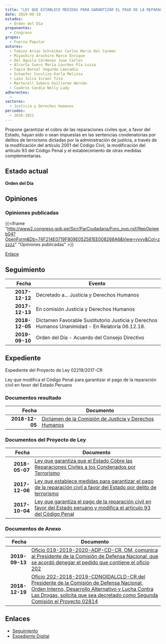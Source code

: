 ```yaml
---
title: "LEY QUE ESTABLECE MEDIDAS PARA GARANTIZAR EL PAGO DE LA REPARACIÓN CIVIL A FAVOR DEL ESTADO POR DELITOS DE TERRORISMO"
date: 2019-09-10
estados: 
  - Orden del Día
proponentes: 
  - Congreso
grupos: 
  - Fuerza Popular
autores: 
  - Tubino Arias Schreiber Carlos Mario Del Carmen
  - Miyashiro Arashiro Marco Enrique
  - Del Águila Cárdenas Juan Carlos
  - Alcorta Suero María Lourdes Pía Luisa
  - Tapia Bernal Segundo Leocadio
  - Schaefer Cuculiza Karla Melissa
  - Lazo Julca Israel Tito
  - Martorell Sobero Guillermo Hernán
  - Cuadros Candia Nelly Lady
adherentes: 
  - 
sectores: 
  - Justicia y Derechos Humanos
periodos: 
  - 2016-2021
---
```


Propone garantizar el cobro de las reparaciones civiles que, a favor del Estado, hayan sido o sean impuestas en las sentencias condenatorias por delitos de terrorismo dictadas por la administración de justicia, a través de la modificación del artículo 2001 del Código Civil, la modificación del artículo 93 del Código Penal y el establecimiento de otras medidas complementarias.


## Estado actual

**Orden del Día**

## Opiniones

### Opiniones publicadas

{{<iframe "http://www2.congreso.gob.pe/Sicr/ParCiudadana/Foro_pvp.nsf/RepOpiweb04?OpenForm&Db=74F214E0719F809E052581EE008268A6&View=yyyy&Col=zzzzz" "Opiniones publicadas" >}}

[Enlace](http://www2.congreso.gob.pe/Sicr/ParCiudadana/Foro_pvp.nsf/RepOpiweb04?OpenForm&Db=74F214E0719F809E052581EE008268A6&View=yyyy&Col=zzzzz)

## Seguimiento

| Fecha | Evento |
|------:|--------|
| **2017-12-12** | Decretado a... Justicia y Derechos Humanos|
| **2017-12-13** | En comisión Justicia y Derechos Humanos|
| **2018-12-05** | Dictamen Favorable Sustitutorio Justicia y Derechos Humanos Unanimidad - En Relatoría 06.12.18.|
| **2019-09-10** | Orden del Día - Acuerdo del Consejo Directivo|


## Expediente

Expediente del Proyecto de Ley 02219/2017-CR

Ley que modifica el Código Penal para garantizar el pago de la reparación civil en favor del Estado Peruano


### Documentos resultado

| Fecha | Documento |
|------:|--------|
| **2018-12-05** | [Dictamen de la Comisión de Justicia y Derechos Humanos](http://www.leyes.congreso.gob.pe/Documentos/2016_2021/Dictamenes/Proyectos_de_Ley/01954DC15MAY20181205.pdf) |

### Documentos del Proyecto de Ley

| Fecha | Documento |
|------:|--------|
| **2018-05-07** | [Ley que garantiza que el Estado Cobre las Reparaciones Civiles a los Condenados por Terrorismo](http://www.leyes.congreso.gob.pe/Documentos/2016_2021/Proyectos_de_Ley_y_de_Resoluciones_Legislativas/PL0281420180507..pdf) |
| **2017-12-06** | [Ley que establece medidas para garantizar el pago de la reparación civil a favor del Estado por delito de terrorismo](http://www.leyes.congreso.gob.pe/Documentos/2016_2021/Proyectos_de_Ley_y_de_Resoluciones_Legislativas/PL0221920171206..pdf) |
| **2017-10-04** | [Ley que garantiza el pago de la reparación civil en favor del Estado peruano y modifica el artículo 93 del Código Penal](http://www.leyes.congreso.gob.pe/Documentos/2016_2021/Proyectos_de_Ley_y_de_Resoluciones_Legislativas/PL0195420171004..pdf) |

### Documentos de Anexo

| Fecha | Documento |
|------:|--------|
| **2019-09-13** | [Oficio 019-2019-2020-ADP-CD-CR, OM, comunica al Presidente de la Comisión de Defensa Nacional, que se acordó denegar el pedido que contiene el oficio 202](http://www.leyes.congreso.gob.pe/Documentos/2016_2021/Oficios/Oficialia_Mayor/OFICIO-019-2019-2020-ADP-CD-CR.pdf) |
| **2018-12-19** | [Oficio 202-2018-2019-CDNOIDALCLD-CR del Presidente de la Comisión de Defensa Nacional, Orden Interno, Desarrollo Alternativo y Lucha Contra Las Drogas, solicita que sea decretado como Segunda Comisión el Proyecto 02814](http://www.leyes.congreso.gob.pe/Documentos/2016_2021/Oficios/Comisiones_Ordinarias/OFICIO-202-2018-2019-CDNOIDALCLD-CR.pdf) |

## Enlaces 

- [Seguimiento](http://www2.congreso.gob.pe/Sicr/TraDocEstProc/CLProLey2016.nsf/f7fff46988ca05b1052578e100829cc7/5843ccda2affc3be052581ee00813c3c?OpenDocument)
- [Expediente Digital](http://www2.congreso.gob.pe/Sicr/TraDocEstProc/CLProLey2016.nsf/f7fff46988ca05b1052578e100829cc7/5843ccda2affc3be052581ee00813c3c?OpenDocument&Click=05257FB7005EB655.eb71d0cf91d8294e05256cdf006b5706/$Body/0.1C6C)
